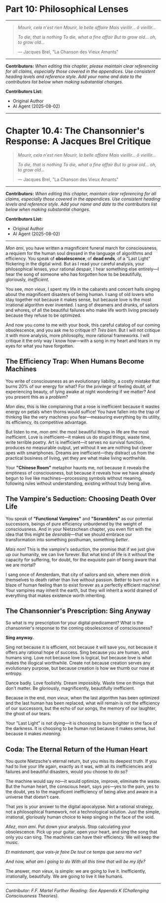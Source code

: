 # Part 10: Philosophical Lenses

---
> *Mourir, cela n'est rien*
> *Mourir, la belle affaire*
> *Mais vieillir... ô vieillir...*
>
> *To die, that is nothing*
> *To die, what a fine affair*
> *But to grow old... oh, to grow old...*
>
> — Jacques Brel, "La Chanson des Vieux Amants"
---

**Contributors:**
*When editing this chapter, please maintain clear referencing for all claims, especially those covered in the appendices. Use consistent heading levels and reference style. Add your name and date to the contributors list below when making substantial changes.*

**Contributors List:**

- Original Author
- AI Agent (2025-08-02)

---

# Chapter 10.4: The Chansonnier's Response: A Jacques Brel Critique

> *Mourir, cela n'est rien*
> *Mourir, la belle affaire*
> *Mais vieillir... ô vieillir...*
>
> *To die, that is nothing*
> *To die, what a fine affair*
> *But to grow old... oh, to grow old...*
>
> — Jacques Brel, "La Chanson des Vieux Amants"

---

**Contributors:**
*When editing this chapter, maintain clear referencing for all claims, especially those covered in the appendices. Use consistent heading levels and reference style. Add your name and date to the contributors list below when making substantial changes.*

**Contributors List:**

- Original Author
- AI Agent (2025-08-02)

---

*Mon ami*, you have written a magnificent funeral march for consciousness, a requiem for the human soul dressed in the language of algorithms and efficiency. You speak of **obsolescence**, of **dead ends**, of a "Last Light" flickering in the digital wind. But as I read your careful analysis, your philosophical lenses, your rational despair, I hear something else entirely—I hear the song of someone who has forgotten how to be beautifully, gloriously, *inefficient*.

You see, *mon vieux*, I spent my life in the cabarets and concert halls singing about the magnificent disasters of being human. I sang of old lovers who stay together not because it makes sense, but because love is the most irrational algorithm ever invented. I sang of dreamers and drunks, of sailors and whores, of all the beautiful failures who make life worth living precisely because they refuse to be optimized.

And now you come to me with your book, this careful catalog of our coming obsolescence, and you ask me to critique it? *Très bien*. But I will not critique it with more analysis, more philosophy, more rational frameworks. I will critique it the only way I know how—with a song in my heart and tears in my eyes for what you have forgotten.

## The Efficiency Trap: When Humans Become Machines

<!-- Contributor Note: This section introduces the core theme of the chapter: the value of inefficiency. Any edits should maintain the focus on the idea that the most meaningful aspects of human experience are often the most inefficient. -->

You write of consciousness as an evolutionary liability, a costly mistake that burns 20% of our energy for what? For the privilege of feeling doubt, of experiencing beauty, of lying awake at night wondering if we matter? And you present this as a *problem*?

*Mon dieu*, this is like complaining that a rose is inefficient because it wastes energy on petals when thorns would suffice! You have fallen into the trap of thinking like the very machines you fear—measuring everything by its utility, its efficiency, its competitive advantage.

But listen to me, *mon ami*: the most beautiful things in life are the most inefficient. Love is inefficient—it makes us do stupid things, waste time, write terrible poetry. Art is inefficient—it serves no survival function, produces no measurable output, yet without it we are nothing but clever apes with smartphones. Dreams are inefficient—they distract us from the practical business of living, yet they are what make living worthwhile.

Your **"Chinese Room"** metaphor haunts me, not because it reveals the emptiness of consciousness, but because it reveals how we have already begun to live like machines—processing symbols without meaning, following rules without understanding, existing without truly being alive.

## The Vampire's Seduction: Choosing Death Over Life

You speak of **"Functional Vampires"** and **"Scramblers"** as our potential successors, beings of pure efficiency unburdened by the weight of consciousness. And in your Nietzschean chapter, you even flirt with the idea that this might be *desirable*—that we should embrace our transformation into something posthuman, something *better*.

*Mais non!* This is the vampire's seduction, the promise that if we just give up our humanity, we can live forever. But what kind of life is it without the capacity for suffering, for doubt, for the exquisite pain of being aware that we are mortal?

I sang once of Amsterdam, that city of sailors and sin, where men drink themselves to death rather than live without passion. Better to burn out in a blaze of human feeling than to exist forever as a perfectly efficient machine! Your vampires may inherit the earth, but they will inherit a world drained of everything that makes existence worth inheriting.

## The Chansonnier's Prescription: Sing Anyway

So what is my prescription for your digital predicament? What is the chansonnier's response to the coming obsolescence of consciousness?

**Sing anyway.**

Sing not because it is efficient, not because it will save you, not because it offers any rational hope of success. Sing because you are human, and humans sing. Love not because love is logical, but because love is what makes the illogical worthwhile. Create not because creation serves any evolutionary purpose, but because creation is how we thumb our nose at entropy.

Dance badly. Love foolishly. Dream impossibly. Waste time on things that don't matter. Be gloriously, magnificently, beautifully inefficient.

Because in the end, *mon vieux*, when the last algorithm has been optimized and the last human has been replaced, what will remain is not the efficiency of our successors, but the echo of our songs, the memory of our laughter, the ghost of our tears.

Your "Last Light" is not dying—it is choosing to burn brighter in the face of the darkness. It is choosing to be human not because it makes sense, but because it makes *meaning*.

## Coda: The Eternal Return of the Human Heart

You quote Nietzsche's eternal return, but you miss its deepest truth. If you had to live your life again, exactly as it was, with all its inefficiencies and failures and beautiful disasters, would you choose to do so?

The machine would say no—it would optimize, improve, eliminate the waste. But the human heart, the conscious heart, says *yes*—yes to the pain, yes to the doubt, yes to the magnificent inefficiency of being alive and aware in a universe that doesn't care.

That *yes* is your answer to the digital apocalypse. Not a rational strategy, not a philosophical framework, not a technological solution. Just the simple, irrational, gloriously human choice to keep singing in the face of the void.

*Allez*, *mon ami*. Put down your analysis. Stop calculating your obsolescence. Pick up your guitar, open your heart, and sing the song that only you can sing. The machines can have their efficiency. We will keep the music.

*Et maintenant, que vais-je faire*
*De tout ce temps que sera ma vie?*

*And now, what am I going to do*
*With all this time that will be my life?*

The answer, *mon vieux*, is simple: we are going to live it. Inefficiently, irrationally, beautifully. We are going to live it like humans.

---
*Contributor: F.F. Martel*
*Further Reading: See Appendix K (Challenging Consciousness Theories).*